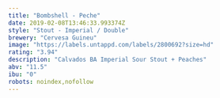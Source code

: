 ```yaml
---
title: "Bombshell - Peche"
date: 2019-02-08T13:46:33.993374Z
style: "Stout - Imperial / Double"
brewery: "Cervesa Guineu"
image: "https://labels.untappd.com/labels/2800692?size=hd"
rating: "3.94"
description: "Calvados BA Imperial Sour Stout + Peaches"
abv: "11.5"
ibu: "0"
robots: noindex,nofollow
---
```

